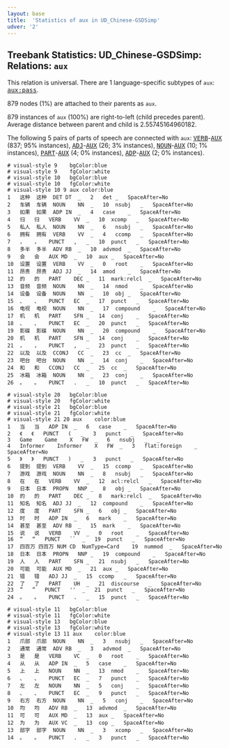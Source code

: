 ```yaml
---
layout: base
title:  'Statistics of aux in UD_Chinese-GSDSimp'
udver: '2'
---
```


## Treebank Statistics: UD_Chinese-GSDSimp: Relations: `aux`

This relation is universal.
There are 1 language-specific subtypes of `aux`: <tt><a href="zh_gsdsimp-dep-aux-pass.html">aux:pass</a></tt>.

879 nodes (1%) are attached to their parents as `aux`.

879 instances of `aux` (100%) are right-to-left (child precedes parent).
Average distance between parent and child is 2.55745164960182.

The following 5 pairs of parts of speech are connected with `aux`: <tt><a href="zh_gsdsimp-pos-VERB.html">VERB</a></tt>-<tt><a href="zh_gsdsimp-pos-AUX.html">AUX</a></tt> (837; 95% instances), <tt><a href="zh_gsdsimp-pos-ADJ.html">ADJ</a></tt>-<tt><a href="zh_gsdsimp-pos-AUX.html">AUX</a></tt> (26; 3% instances), <tt><a href="zh_gsdsimp-pos-NOUN.html">NOUN</a></tt>-<tt><a href="zh_gsdsimp-pos-AUX.html">AUX</a></tt> (10; 1% instances), <tt><a href="zh_gsdsimp-pos-PART.html">PART</a></tt>-<tt><a href="zh_gsdsimp-pos-AUX.html">AUX</a></tt> (4; 0% instances), <tt><a href="zh_gsdsimp-pos-ADP.html">ADP</a></tt>-<tt><a href="zh_gsdsimp-pos-AUX.html">AUX</a></tt> (2; 0% instances).


~~~ conllu
# visual-style 9	bgColor:blue
# visual-style 9	fgColor:white
# visual-style 10	bgColor:blue
# visual-style 10	fgColor:white
# visual-style 10 9 aux	color:blue
1	这种	这种	DET	DT	_	2	det	_	SpaceAfter=No
2	车辆	车辆	NOUN	NN	_	10	nsubj	_	SpaceAfter=No
3	如果	如果	ADP	IN	_	4	case	_	SpaceAfter=No
4	归	归	VERB	VV	_	10	xcomp	_	SpaceAfter=No
5	私人	私人	NOUN	NN	_	6	nsubj	_	SpaceAfter=No
6	拥有	拥有	VERB	VV	_	4	ccomp	_	SpaceAfter=No
7	，	，	PUNCT	,	_	10	punct	_	SpaceAfter=No
8	多半	多半	ADV	RB	_	10	advmod	_	SpaceAfter=No
9	会	会	AUX	MD	_	10	aux	_	SpaceAfter=No
10	设置	设置	VERB	VV	_	0	root	_	SpaceAfter=No
11	昂贵	昂贵	ADJ	JJ	_	14	amod	_	SpaceAfter=No
12	的	的	PART	DEC	_	11	mark:relcl	_	SpaceAfter=No
13	音频	音频	NOUN	NN	_	14	nmod	_	SpaceAfter=No
14	设备	设备	NOUN	NN	_	10	obj	_	SpaceAfter=No
15	、	、	PUNCT	EC	_	17	punct	_	SpaceAfter=No
16	电视	电视	NOUN	NN	_	17	compound	_	SpaceAfter=No
17	机	机	PART	SFN	_	14	conj	_	SpaceAfter=No
18	、	、	PUNCT	EC	_	20	punct	_	SpaceAfter=No
19	影碟	影碟	NOUN	NN	_	20	compound	_	SpaceAfter=No
20	机	机	PART	SFN	_	14	conj	_	SpaceAfter=No
21	，	，	PUNCT	,	_	23	punct	_	SpaceAfter=No
22	以及	以及	CCONJ	CC	_	23	cc	_	SpaceAfter=No
23	吧台	吧台	NOUN	NN	_	14	conj	_	SpaceAfter=No
24	和	和	CCONJ	CC	_	25	cc	_	SpaceAfter=No
25	冰箱	冰箱	NOUN	NN	_	23	conj	_	SpaceAfter=No
26	。	。	PUNCT	.	_	10	punct	_	SpaceAfter=No

~~~


~~~ conllu
# visual-style 20	bgColor:blue
# visual-style 20	fgColor:white
# visual-style 21	bgColor:blue
# visual-style 21	fgColor:white
# visual-style 21 20 aux	color:blue
1	当	当	ADP	IN	_	6	case	_	SpaceAfter=No
2	《	《	PUNCT	(	_	3	punct	_	SpaceAfter=No
3	Game	Game	X	FW	_	6	nsubj	_	_
4	Informer	Informer	X	FW	_	3	flat:foreign	_	SpaceAfter=No
5	》	》	PUNCT	)	_	3	punct	_	SpaceAfter=No
6	提到	提到	VERB	VV	_	15	ccomp	_	SpaceAfter=No
7	游戏	游戏	NOUN	NN	_	8	nsubj	_	SpaceAfter=No
8	在	在	VERB	VV	_	12	acl:relcl	_	SpaceAfter=No
9	日本	日本	PROPN	NNP	_	8	obj	_	SpaceAfter=No
10	的	的	PART	DEC	_	8	mark:relcl	_	SpaceAfter=No
11	知名	知名	ADJ	JJ	_	12	compound	_	SpaceAfter=No
12	度	度	PART	SFN	_	6	obj	_	SpaceAfter=No
13	时	时	ADP	IN	_	6	mark	_	SpaceAfter=No
14	甚至	甚至	ADV	RB	_	15	mark	_	SpaceAfter=No
15	说	说	VERB	VV	_	0	root	_	SpaceAfter=No
16	“	“	PUNCT	``	_	19	punct	_	SpaceAfter=No
17	四百万	四百万	NUM	CD	NumType=Card	19	nummod	_	SpaceAfter=No
18	日本	日本	PROPN	NNP	_	19	compound	_	SpaceAfter=No
19	人	人	PART	SFN	_	21	nsubj	_	SpaceAfter=No
20	可能	可能	AUX	MD	_	21	aux	_	SpaceAfter=No
21	错	错	ADJ	JJ	_	15	ccomp	_	SpaceAfter=No
22	了	了	PART	UH	_	21	discourse	_	SpaceAfter=No
23	”	”	PUNCT	''	_	21	punct	_	SpaceAfter=No
24	。	。	PUNCT	.	_	15	punct	_	SpaceAfter=No

~~~


~~~ conllu
# visual-style 11	bgColor:blue
# visual-style 11	fgColor:white
# visual-style 13	bgColor:blue
# visual-style 13	fgColor:white
# visual-style 13 11 aux	color:blue
1	爪部	爪部	NOUN	NN	_	3	nsubj	_	SpaceAfter=No
2	通常	通常	ADV	RB	_	3	advmod	_	SpaceAfter=No
3	是	是	VERB	VC	_	0	root	_	SpaceAfter=No
4	从	从	ADP	IN	_	5	case	_	SpaceAfter=No
5	上	上	NOUN	NN	_	13	nmod	_	SpaceAfter=No
6	、	、	PUNCT	EC	_	7	punct	_	SpaceAfter=No
7	左	左	NOUN	NN	_	5	conj	_	SpaceAfter=No
8	、	、	PUNCT	EC	_	9	punct	_	SpaceAfter=No
9	右方	右方	NOUN	NN	_	5	conj	_	SpaceAfter=No
10	均	均	ADV	RB	_	13	advmod	_	SpaceAfter=No
11	可	可	AUX	MD	_	13	aux	_	SpaceAfter=No
12	为	为	AUX	VC	_	13	cop	_	SpaceAfter=No
13	部字	部字	NOUN	NN	_	3	xcomp	_	SpaceAfter=No
14	。	。	PUNCT	.	_	3	punct	_	SpaceAfter=No

~~~


